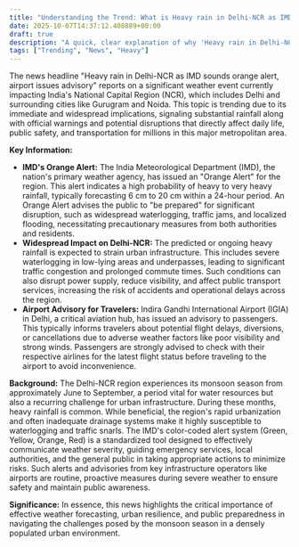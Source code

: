 ```yaml
---
title: "Understanding the Trend: What is Heavy rain in Delhi-NCR as IMD sounds orange alert, airport issues advisory | Latest News India?"
date: 2025-10-07T14:37:12.408889+00:00
draft: true
description: "A quick, clear explanation of why 'Heavy rain in Delhi-NCR as IMD sounds orange alert, airport issues advisory | Latest News India' is trending. Learn the key facts and background behind today's top search."
tags: ["Trending", "News", "Heavy"]
---
```


The news headline "Heavy rain in Delhi-NCR as IMD sounds orange alert, airport issues advisory" reports on a significant weather event currently impacting India's National Capital Region (NCR), which includes Delhi and surrounding cities like Gurugram and Noida. This topic is trending due to its immediate and widespread implications, signaling substantial rainfall along with official warnings and potential disruptions that directly affect daily life, public safety, and transportation for millions in this major metropolitan area.

**Key Information:**

*   **IMD's Orange Alert:** The India Meteorological Department (IMD), the nation's primary weather agency, has issued an "Orange Alert" for the region. This alert indicates a high probability of heavy to very heavy rainfall, typically forecasting 6 cm to 20 cm within a 24-hour period. An Orange Alert advises the public to "be prepared" for significant disruption, such as widespread waterlogging, traffic jams, and localized flooding, necessitating precautionary measures from both authorities and residents.
*   **Widespread Impact on Delhi-NCR:** The predicted or ongoing heavy rainfall is expected to strain urban infrastructure. This includes severe waterlogging in low-lying areas and underpasses, leading to significant traffic congestion and prolonged commute times. Such conditions can also disrupt power supply, reduce visibility, and affect public transport services, increasing the risk of accidents and operational delays across the region.
*   **Airport Advisory for Travelers:** Indira Gandhi International Airport (IGIA) in Delhi, a critical aviation hub, has issued an advisory to passengers. This typically informs travelers about potential flight delays, diversions, or cancellations due to adverse weather factors like poor visibility and strong winds. Passengers are strongly advised to check with their respective airlines for the latest flight status before traveling to the airport to avoid inconvenience.

**Background:**
The Delhi-NCR region experiences its monsoon season from approximately June to September, a period vital for water resources but also a recurring challenge for urban infrastructure. During these months, heavy rainfall is common. While beneficial, the region's rapid urbanization and often inadequate drainage systems make it highly susceptible to waterlogging and traffic snarls. The IMD's color-coded alert system (Green, Yellow, Orange, Red) is a standardized tool designed to effectively communicate weather severity, guiding emergency services, local authorities, and the general public in taking appropriate actions to minimize risks. Such alerts and advisories from key infrastructure operators like airports are routine, proactive measures during severe weather to ensure safety and maintain public awareness.

**Significance:**
In essence, this news highlights the critical importance of effective weather forecasting, urban resilience, and public preparedness in navigating the challenges posed by the monsoon season in a densely populated urban environment.